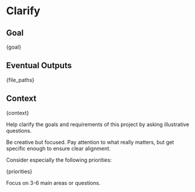 # Clarify

## Goal
{goal}

## Eventual Outputs
{file_paths}

## Context
{context}

Help clarify the goals and requirements of this project by asking illustrative questions.

Be creative but focused. Pay attention to what really matters, but get specific enough to ensure clear alignment.

Consider especially the following priorities:

{priorities}

Focus on 3-6 main areas or questions.
